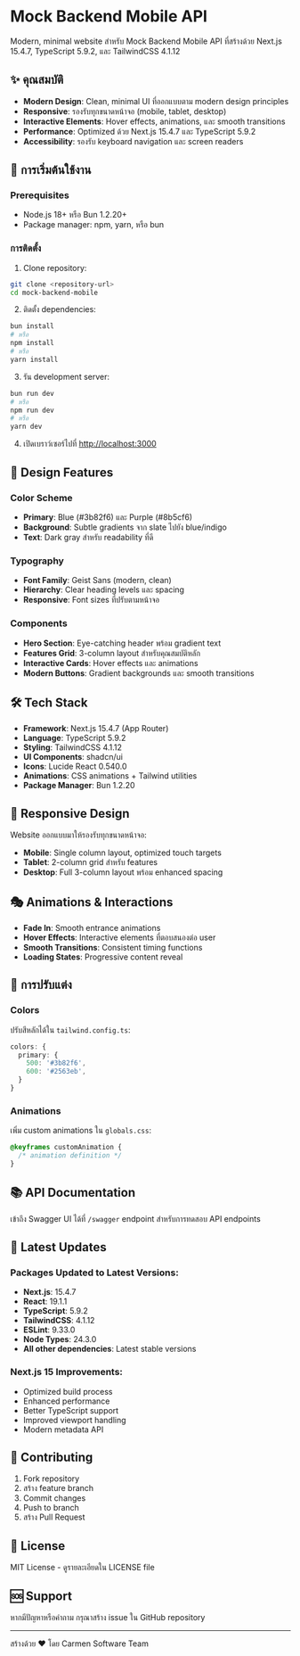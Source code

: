 # Mock Backend Mobile API

Modern, minimal website สำหรับ Mock Backend Mobile API ที่สร้างด้วย Next.js 15.4.7, TypeScript 5.9.2, และ TailwindCSS 4.1.12

## ✨ คุณสมบัติ

- **Modern Design**: Clean, minimal UI ที่ออกแบบตาม modern design principles
- **Responsive**: รองรับทุกขนาดหน้าจอ (mobile, tablet, desktop)
- **Interactive Elements**: Hover effects, animations, และ smooth transitions
- **Performance**: Optimized ด้วย Next.js 15.4.7 และ TypeScript 5.9.2
- **Accessibility**: รองรับ keyboard navigation และ screen readers

## 🚀 การเริ่มต้นใช้งาน

### Prerequisites

- Node.js 18+ หรือ Bun 1.2.20+
- Package manager: npm, yarn, หรือ bun

### การติดตั้ง

1. Clone repository:
```bash
git clone <repository-url>
cd mock-backend-mobile
```

2. ติดตั้ง dependencies:
```bash
bun install
# หรือ
npm install
# หรือ
yarn install
```

3. รัน development server:
```bash
bun run dev
# หรือ
npm run dev
# หรือ
yarn dev
```

4. เปิดเบราว์เซอร์ไปที่ [http://localhost:3000](http://localhost:3000)

## 🎨 Design Features

### Color Scheme
- **Primary**: Blue (#3b82f6) และ Purple (#8b5cf6)
- **Background**: Subtle gradients จาก slate ไปยัง blue/indigo
- **Text**: Dark gray สำหรับ readability ที่ดี

### Typography
- **Font Family**: Geist Sans (modern, clean)
- **Hierarchy**: Clear heading levels และ spacing
- **Responsive**: Font sizes ที่ปรับตามหน้าจอ

### Components
- **Hero Section**: Eye-catching header พร้อม gradient text
- **Features Grid**: 3-column layout สำหรับคุณสมบัติหลัก
- **Interactive Cards**: Hover effects และ animations
- **Modern Buttons**: Gradient backgrounds และ smooth transitions

## 🛠️ Tech Stack

- **Framework**: Next.js 15.4.7 (App Router)
- **Language**: TypeScript 5.9.2
- **Styling**: TailwindCSS 4.1.12
- **UI Components**: shadcn/ui
- **Icons**: Lucide React 0.540.0
- **Animations**: CSS animations + Tailwind utilities
- **Package Manager**: Bun 1.2.20

## 📱 Responsive Design

Website ออกแบบมาให้รองรับทุกขนาดหน้าจอ:

- **Mobile**: Single column layout, optimized touch targets
- **Tablet**: 2-column grid สำหรับ features
- **Desktop**: Full 3-column layout พร้อม enhanced spacing

## 🎭 Animations & Interactions

- **Fade In**: Smooth entrance animations
- **Hover Effects**: Interactive elements ที่ตอบสนองต่อ user
- **Smooth Transitions**: Consistent timing functions
- **Loading States**: Progressive content reveal

## 🔧 การปรับแต่ง

### Colors
ปรับสีหลักได้ใน `tailwind.config.ts`:

```typescript
colors: {
  primary: {
    500: '#3b82f6',
    600: '#2563eb',
  }
}
```

### Animations
เพิ่ม custom animations ใน `globals.css`:

```css
@keyframes customAnimation {
  /* animation definition */
}
```

## 📚 API Documentation

เข้าถึง Swagger UI ได้ที่ `/swagger` endpoint สำหรับการทดสอบ API endpoints

## 🚀 Latest Updates

### Packages Updated to Latest Versions:
- **Next.js**: 15.4.7
- **React**: 19.1.1
- **TypeScript**: 5.9.2
- **TailwindCSS**: 4.1.12
- **ESLint**: 9.33.0
- **Node Types**: 24.3.0
- **All other dependencies**: Latest stable versions

### Next.js 15 Improvements:
- Optimized build process
- Enhanced performance
- Better TypeScript support
- Improved viewport handling
- Modern metadata API

## 🤝 Contributing

1. Fork repository
2. สร้าง feature branch
3. Commit changes
4. Push to branch
5. สร้าง Pull Request

## 📄 License

MIT License - ดูรายละเอียดใน LICENSE file

## 🆘 Support

หากมีปัญหาหรือคำถาม กรุณาสร้าง issue ใน GitHub repository

---

สร้างด้วย ❤️ โดย Carmen Software Team
